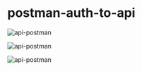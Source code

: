 # postman-auth-to-api

![api-postman](https://github.com/postman-auth-to-api/blob/main/Снимок%20экрана%202024-03-02%20213641.png)



![api-postman](https://github.com/postman-auth-to-api/blob/main/Снимок%20экрана%202024-03-02%20213840.png)




![api-postman](https://github.com/postman-auth-to-api/blob/main/Снимок%20экрана%202024-03-02%20214406.png)
